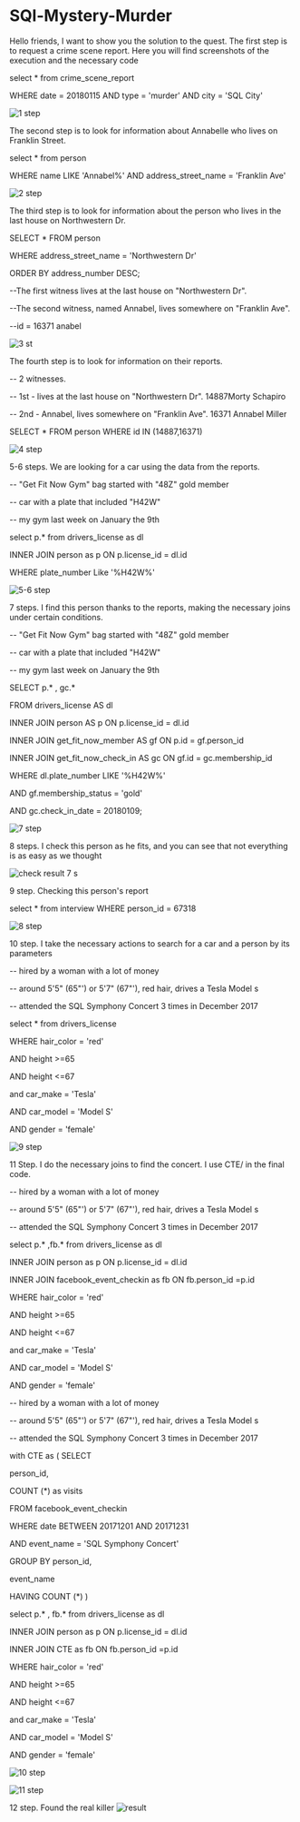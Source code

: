 # SQl-Mystery-Murder
Hello friends, I want to show you the solution to the quest.
The first step is to request a crime scene report. Here you will find screenshots of the execution and the necessary code 


select * from crime_scene_report

WHERE date = 20180115 AND type = 'murder' AND city = 'SQL City'

![1 step](https://github.com/Hordiychuk-Radion/SQl-Mystery-Murder/assets/139583782/160b0898-92a2-4a03-98ad-b39393984281)

The second step is to look for information about Annabelle who lives on Franklin Street. 


select * from person 

WHERE name LIKE 'Annabel%' AND address_street_name  = 'Franklin Ave'

![2 step](https://github.com/Hordiychuk-Radion/SQl-Mystery-Murder/assets/139583782/b0a89a0b-ab49-49a3-9a9e-1b1b3c8a47c8)

The third step is to look for information about the person who lives in the last house on Northwestern Dr.


SELECT * FROM person

WHERE address_street_name = 'Northwestern Dr'

ORDER BY address_number DESC;

--The first witness lives at the last house on "Northwestern Dr".

--The second witness, named Annabel, lives somewhere on "Franklin Ave".

--id = 16371 anabel

![3 st](https://github.com/Hordiychuk-Radion/SQl-Mystery-Murder/assets/139583782/851e8b19-fd01-4988-81e0-08002c0a76bb)

The fourth step is to look for information on their reports.


-- 2 witnesses.

-- 1st - lives at the last house on "Northwestern Dr". 14887Morty Schapiro

-- 2nd - Annabel, lives somewhere on "Franklin Ave". 16371 Annabel Miller

SELECT *
FROM person
WHERE id IN (14887,16371)

![4 step](https://github.com/Hordiychuk-Radion/SQl-Mystery-Murder/assets/139583782/049dcff8-ad2e-41b3-a4d7-b4e96eabe7bc)

5-6 steps.  We are looking for a car using the data from the reports.


-- "Get Fit Now Gym" bag started with "48Z" gold member

-- car with a plate that included "H42W"

-- my gym last week on January the 9th


select p.* from drivers_license as dl

INNER JOIN person as p ON  p.license_id = dl.id

WHERE plate_number Like '%H42W%'

![5-6 step](https://github.com/Hordiychuk-Radion/SQl-Mystery-Murder/assets/139583782/036ab023-b1ed-4a49-9f31-9109d9f7d7a9)

7 steps.  I find this person thanks to the reports, making the necessary joins under certain conditions.


-- "Get Fit Now Gym" bag started with "48Z" gold member

-- car with a plate that included "H42W"

-- my gym last week on January the 9th

SELECT p.* , gc.*

FROM drivers_license AS dl

INNER JOIN person AS p ON p.license_id = dl.id

INNER JOIN get_fit_now_member AS gf ON p.id = gf.person_id

INNER JOIN get_fit_now_check_in AS gc ON gf.id = gc.membership_id

WHERE dl.plate_number LIKE '%H42W%'

AND gf.membership_status = 'gold'

AND gc.check_in_date = 20180109;

![7 step](https://github.com/Hordiychuk-Radion/SQl-Mystery-Murder/assets/139583782/b6155497-657f-4fe0-ada1-f20627ce216d)

8 steps. I check this person as he fits, and you can see that not everything is as easy as we thought

![check result 7 s](https://github.com/Hordiychuk-Radion/SQl-Mystery-Murder/assets/139583782/26c35735-ec39-44d5-8847-76ffc489b86d)

9 step.  Checking this person's report 


select * from interview
WHERE person_id = 67318

![8 step](https://github.com/Hordiychuk-Radion/SQl-Mystery-Murder/assets/139583782/2415beb1-ada3-44f4-8075-7ac5ce3dded5)

10 step.  I take the necessary actions to search for a car and a person by its parameters


-- hired by a woman with a lot of money

-- around 5'5" (65"') or 5'7" (67"'), red hair, drives a Tesla Model s

-- attended the SQL Symphony Concert 3 times in December 2017

select * from drivers_license

WHERE hair_color = 'red'

AND height >=65

AND height <=67

and car_make = 'Tesla'

AND car_model = 'Model S'

AND gender = 'female'

![9 step](https://github.com/Hordiychuk-Radion/SQl-Mystery-Murder/assets/139583782/dcea881b-999b-4ca8-8f77-84a9dacd47f8)

11 Step. I do the necessary joins to find the concert. I use CTE/ in the final code.


-- hired by a woman with a lot of money

-- around 5'5" (65"') or 5'7" (67"'), red hair, drives a Tesla Model s

-- attended the SQL Symphony Concert 3 times in December 2017

select p.* ,fb.* from drivers_license as dl

INNER JOIN person as p ON p.license_id = dl.id

INNER JOIN facebook_event_checkin as fb ON fb.person_id =p.id

WHERE hair_color = 'red'

AND height >=65

AND height <=67

and car_make = 'Tesla'

AND car_model = 'Model S'

AND gender = 'female'





-- hired by a woman with a lot of money

-- around 5'5" (65"') or 5'7" (67"'), red hair, drives a Tesla Model s

-- attended the SQL Symphony Concert 3 times in December 2017

with CTE as (
SELECT

person_id,

COUNT (*) as visits

FROM facebook_event_checkin

WHERE date BETWEEN 20171201 AND 20171231

AND event_name = 'SQL Symphony Concert'

GROUP BY person_id,

event_name

HAVING COUNT (*)
)



select p.* , fb.* from drivers_license as dl

INNER JOIN person as p ON p.license_id = dl.id

INNER JOIN CTE as fb ON fb.person_id =p.id

WHERE hair_color = 'red'

AND height >=65

AND height <=67

and car_make = 'Tesla'

AND car_model = 'Model S'

AND gender = 'female'

![10 step](https://github.com/Hordiychuk-Radion/SQl-Mystery-Murder/assets/139583782/de535e63-b831-4bc5-b56b-8f78ff4c76b7)

![11 step](https://github.com/Hordiychuk-Radion/SQl-Mystery-Murder/assets/139583782/794844fe-e3a5-4d58-a952-42afd7d3d49a)


12 step. Found the real killer
![result](https://github.com/Hordiychuk-Radion/SQl-Mystery-Murder/assets/139583782/cb4b2f62-e87e-4f3e-96fb-170762f1f20b)



